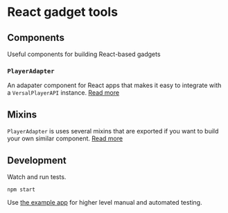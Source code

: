 # React gadget tools

## Components

Useful components for building React-based gadgets

### `PlayerAdapter`

An adapater component for React apps that makes it easy to integrate with a `VersalPlayerAPI` instance. [Read more](components/player_adapter/README.md)

## Mixins

`PlayerAdapter` is uses several mixins that are exported if you want to build your own similar component. [Read more](mixins/README.md)

## Development

Watch and run tests.

```
npm start
```

Use [the example app](https://github.com/Versal/react-gadget-tools) for higher level manual and automated testing.
